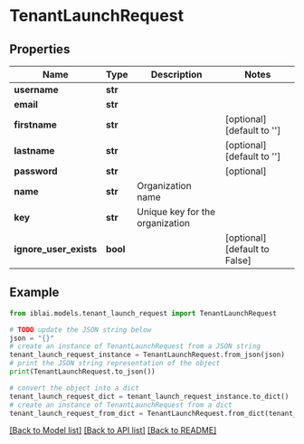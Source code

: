 # TenantLaunchRequest


## Properties

Name | Type | Description | Notes
------------ | ------------- | ------------- | -------------
**username** | **str** |  | 
**email** | **str** |  | 
**firstname** | **str** |  | [optional] [default to '']
**lastname** | **str** |  | [optional] [default to '']
**password** | **str** |  | [optional] 
**name** | **str** | Organization name | 
**key** | **str** | Unique key for the organization | 
**ignore_user_exists** | **bool** |  | [optional] [default to False]

## Example

```python
from iblai.models.tenant_launch_request import TenantLaunchRequest

# TODO update the JSON string below
json = "{}"
# create an instance of TenantLaunchRequest from a JSON string
tenant_launch_request_instance = TenantLaunchRequest.from_json(json)
# print the JSON string representation of the object
print(TenantLaunchRequest.to_json())

# convert the object into a dict
tenant_launch_request_dict = tenant_launch_request_instance.to_dict()
# create an instance of TenantLaunchRequest from a dict
tenant_launch_request_from_dict = TenantLaunchRequest.from_dict(tenant_launch_request_dict)
```
[[Back to Model list]](../README.md#documentation-for-models) [[Back to API list]](../README.md#documentation-for-api-endpoints) [[Back to README]](../README.md)


